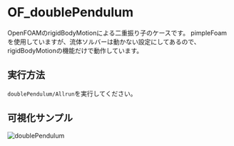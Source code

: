 # OF_doublePendulum
OpenFOAMのrigidBodyMotionによる二重振り子のケースです。
pimpleFoamを使用していますが、流体ソルバーは動かない設定にしてあるので、rigidBodyMotionの機能だけで動作しています。

## 実行方法
`doublePendulum/Allrun`を実行してください。

## 可視化サンプル

![doublePendulum](https://github.com/user-attachments/assets/cf39df72-57a2-4d14-96d6-8c8b64064640)
